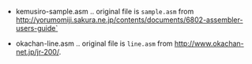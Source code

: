 - kemusiro-sample.asm .. original file is `sample.asm` from
  http://yorumomiji.sakura.ne.jp/contents/documents/6802-assembler-users-guide`

- okachan-line.asm .. original file is `line.asm` from http://www.okachan-net.jp/jr-200/.
